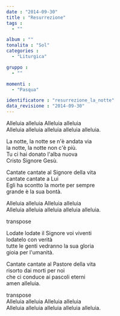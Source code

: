 ```yaml
---
date : "2014-09-30"
title : "Resurrezione"
tags : 
  - ""

album : ""
tonalita : "Sol"
categories : 
  - "Liturgica"

gruppo : 
  - ""

momenti : 
  - "Pasqua"

identificatore : "resurrezione_la_notte"
data_revisione : "2014-09-30"
---
```

  
  
Alleluia alleluia  Alleluia alleluia  
Alleluia alleluia alleluia alleluia alleluia.  
  
  
La notte, la notte se n'è andata via  
la notte, la notte non c'è più.  
Tu ci hai donato l'alba nuova  
Cristo Signore Gesù.  
  
  
Cantate cantate al Signore della vita  
cantate cantate a Lui  
Egli ha scontto la morte per sempre  
grande è la sua bontà.  
  
  
Alleluia alleluia  Alleluia alleluia  
Alleluia alleluia alleluia alleluia alleluia.   
   
transpose  
  
Lodate lodate il Signore voi viventi  
lodatelo con verità  
tutte le genti vedranno la sua gloria  
gioia per l'umanità.  
  
  
Cantate cantate al Pastore della vita  
risorto dai morti per noi  
che ci conduce ai pascoli eterni  
amen alleluia.  
  
  
transpose  
Alleluia alleluia  Alleluia alleluia  
Alleluia alleluia alleluia alleluia alleluia.  
  
